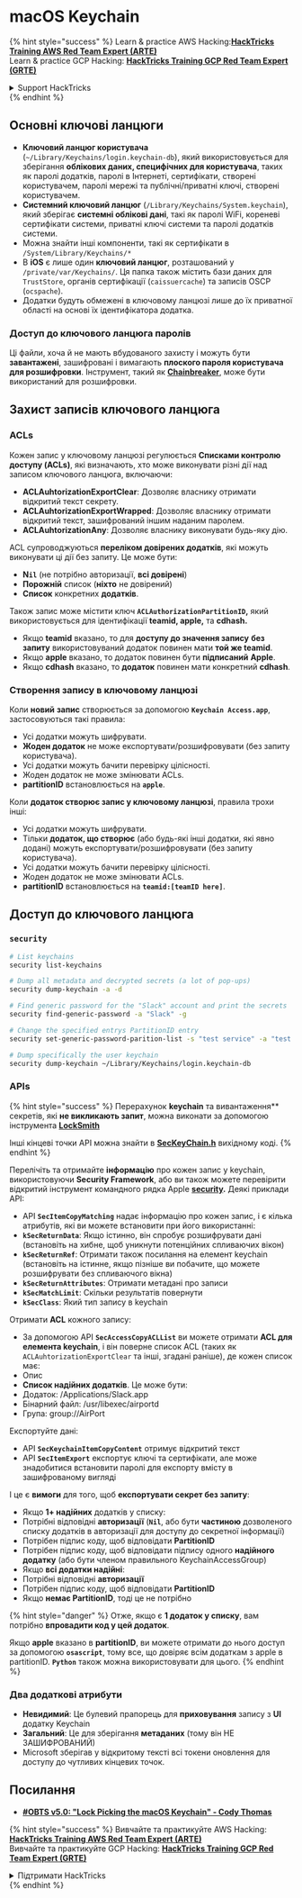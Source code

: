# macOS Keychain

{% hint style="success" %}
Learn & practice AWS Hacking:<img src="../../.gitbook/assets/arte.png" alt="" data-size="line">[**HackTricks Training AWS Red Team Expert (ARTE)**](https://training.hacktricks.xyz/courses/arte)<img src="../../.gitbook/assets/arte.png" alt="" data-size="line">\
Learn & practice GCP Hacking: <img src="../../.gitbook/assets/grte.png" alt="" data-size="line">[**HackTricks Training GCP Red Team Expert (GRTE)**<img src="../../.gitbook/assets/grte.png" alt="" data-size="line">](https://training.hacktricks.xyz/courses/grte)

<details>

<summary>Support HackTricks</summary>

* Check the [**subscription plans**](https://github.com/sponsors/carlospolop)!
* **Join the** 💬 [**Discord group**](https://discord.gg/hRep4RUj7f) or the [**telegram group**](https://t.me/peass) or **follow** us on **Twitter** 🐦 [**@hacktricks\_live**](https://twitter.com/hacktricks\_live)**.**
* **Share hacking tricks by submitting PRs to the** [**HackTricks**](https://github.com/carlospolop/hacktricks) and [**HackTricks Cloud**](https://github.com/carlospolop/hacktricks-cloud) github repos.

</details>
{% endhint %}

## Основні ключові ланцюги

* **Ключовий ланцюг користувача** (`~/Library/Keychains/login.keychain-db`), який використовується для зберігання **облікових даних, специфічних для користувача**, таких як паролі додатків, паролі в Інтернеті, сертифікати, створені користувачем, паролі мережі та публічні/приватні ключі, створені користувачем.
* **Системний ключовий ланцюг** (`/Library/Keychains/System.keychain`), який зберігає **системні облікові дані**, такі як паролі WiFi, кореневі сертифікати системи, приватні ключі системи та паролі додатків системи.
* Можна знайти інші компоненти, такі як сертифікати в `/System/Library/Keychains/*`
* В **iOS** є лише один **ключовий ланцюг**, розташований у `/private/var/Keychains/`. Ця папка також містить бази даних для `TrustStore`, органів сертифікації (`caissuercache`) та записів OSCP (`ocspache`).
* Додатки будуть обмежені в ключовому ланцюзі лише до їх приватної області на основі їх ідентифікатора додатка.

### Доступ до ключового ланцюга паролів

Ці файли, хоча й не мають вбудованого захисту і можуть бути **завантажені**, зашифровані і вимагають **плоского пароля користувача для розшифровки**. Інструмент, такий як [**Chainbreaker**](https://github.com/n0fate/chainbreaker), може бути використаний для розшифровки.

## Захист записів ключового ланцюга

### ACLs

Кожен запис у ключовому ланцюзі регулюється **Списками контролю доступу (ACLs)**, які визначають, хто може виконувати різні дії над записом ключового ланцюга, включаючи:

* **ACLAuhtorizationExportClear**: Дозволяє власнику отримати відкритий текст секрету.
* **ACLAuhtorizationExportWrapped**: Дозволяє власнику отримати відкритий текст, зашифрований іншим наданим паролем.
* **ACLAuhtorizationAny**: Дозволяє власнику виконувати будь-яку дію.

ACL супроводжуються **переліком довірених додатків**, які можуть виконувати ці дії без запиту. Це може бути:

* **N`il`** (не потрібно авторизації, **всі довірені**)
* **Порожній** список (**ніхто** не довірений)
* **Список** конкретних **додатків**.

Також запис може містити ключ **`ACLAuthorizationPartitionID`,** який використовується для ідентифікації **teamid, apple,** та **cdhash.**

* Якщо **teamid** вказано, то для **доступу до значення запису** **без** **запиту** використовуваний додаток повинен мати **той же teamid**.
* Якщо **apple** вказано, то додаток повинен бути **підписаний** **Apple**.
* Якщо **cdhash** вказано, то **додаток** повинен мати конкретний **cdhash**.

### Створення запису в ключовому ланцюзі

Коли **новий** **запис** створюється за допомогою **`Keychain Access.app`**, застосовуються такі правила:

* Усі додатки можуть шифрувати.
* **Жоден додаток** не може експортувати/розшифровувати (без запиту користувача).
* Усі додатки можуть бачити перевірку цілісності.
* Жоден додаток не може змінювати ACLs.
* **partitionID** встановлюється на **`apple`**.

Коли **додаток створює запис у ключовому ланцюзі**, правила трохи інші:

* Усі додатки можуть шифрувати.
* Тільки **додаток, що створює** (або будь-які інші додатки, які явно додані) можуть експортувати/розшифровувати (без запиту користувача).
* Усі додатки можуть бачити перевірку цілісності.
* Жоден додаток не може змінювати ACLs.
* **partitionID** встановлюється на **`teamid:[teamID here]`**.

## Доступ до ключового ланцюга

### `security`
```bash
# List keychains
security list-keychains

# Dump all metadata and decrypted secrets (a lot of pop-ups)
security dump-keychain -a -d

# Find generic password for the "Slack" account and print the secrets
security find-generic-password -a "Slack" -g

# Change the specified entrys PartitionID entry
security set-generic-password-parition-list -s "test service" -a "test acount" -S

# Dump specifically the user keychain
security dump-keychain ~/Library/Keychains/login.keychain-db
```
### APIs

{% hint style="success" %}
Перерахунок **keychain** та вивантаження** секретів, які **не викликають запит**, можна виконати за допомогою інструмента [**LockSmith**](https://github.com/its-a-feature/LockSmith)

Інші кінцеві точки API можна знайти в [**SecKeyChain.h**](https://opensource.apple.com/source/libsecurity\_keychain/libsecurity\_keychain-55017/lib/SecKeychain.h.auto.html) вихідному коді.
{% endhint %}

Перелічіть та отримайте **інформацію** про кожен запис у keychain, використовуючи **Security Framework**, або ви також можете перевірити відкритий інструмент командного рядка Apple [**security**](https://opensource.apple.com/source/Security/Security-59306.61.1/SecurityTool/macOS/security.c.auto.html)**.** Деякі приклади API:

* API **`SecItemCopyMatching`** надає інформацію про кожен запис, і є кілька атрибутів, які ви можете встановити при його використанні:
* **`kSecReturnData`**: Якщо істинно, він спробує розшифрувати дані (встановіть на хибне, щоб уникнути потенційних спливаючих вікон)
* **`kSecReturnRef`**: Отримати також посилання на елемент keychain (встановіть на істинне, якщо пізніше ви побачите, що можете розшифрувати без спливаючого вікна)
* **`kSecReturnAttributes`**: Отримати метадані про записи
* **`kSecMatchLimit`**: Скільки результатів повернути
* **`kSecClass`**: Який тип запису в keychain

Отримати **ACL** кожного запису:

* За допомогою API **`SecAccessCopyACLList`** ви можете отримати **ACL для елемента keychain**, і він поверне список ACL (таких як `ACLAuhtorizationExportClear` та інші, згадані раніше), де кожен список має:
* Опис
* **Список надійних додатків**. Це може бути:
* Додаток: /Applications/Slack.app
* Бінарний файл: /usr/libexec/airportd
* Група: group://AirPort

Експортуйте дані:

* API **`SecKeychainItemCopyContent`** отримує відкритий текст
* API **`SecItemExport`** експортує ключі та сертифікати, але може знадобитися встановити паролі для експорту вмісту в зашифрованому вигляді

І це є **вимоги** для того, щоб **експортувати секрет без запиту**:

* Якщо **1+ надійних** додатків у списку:
* Потрібні відповідні **авторизації** (**`Nil`**, або бути **частиною** дозволеного списку додатків в авторизації для доступу до секретної інформації)
* Потрібен підпис коду, щоб відповідати **PartitionID**
* Потрібен підпис коду, щоб відповідати підпису одного **надійного додатку** (або бути членом правильного KeychainAccessGroup)
* Якщо **всі додатки надійні**:
* Потрібні відповідні **авторизації**
* Потрібен підпис коду, щоб відповідати **PartitionID**
* Якщо **немає PartitionID**, тоді це не потрібно

{% hint style="danger" %}
Отже, якщо є **1 додаток у списку**, вам потрібно **впровадити код у цей додаток**.

Якщо **apple** вказано в **partitionID**, ви можете отримати до нього доступ за допомогою **`osascript`**, тому все, що довіряє всім додаткам з apple в partitionID. **`Python`** також можна використовувати для цього.
{% endhint %}

### Два додаткові атрибути

* **Невидимий**: Це булевий прапорець для **приховування** запису з **UI** додатку Keychain
* **Загальний**: Це для зберігання **метаданих** (тому він НЕ ЗАШИФРОВАНИЙ)
* Microsoft зберігав у відкритому тексті всі токени оновлення для доступу до чутливих кінцевих точок.

## Посилання

* [**#OBTS v5.0: "Lock Picking the macOS Keychain" - Cody Thomas**](https://www.youtube.com/watch?v=jKE1ZW33JpY)

{% hint style="success" %}
Вивчайте та практикуйте AWS Hacking:<img src="../../.gitbook/assets/arte.png" alt="" data-size="line">[**HackTricks Training AWS Red Team Expert (ARTE)**](https://training.hacktricks.xyz/courses/arte)<img src="../../.gitbook/assets/arte.png" alt="" data-size="line">\
Вивчайте та практикуйте GCP Hacking: <img src="../../.gitbook/assets/grte.png" alt="" data-size="line">[**HackTricks Training GCP Red Team Expert (GRTE)**<img src="../../.gitbook/assets/grte.png" alt="" data-size="line">](https://training.hacktricks.xyz/courses/grte)

<details>

<summary>Підтримати HackTricks</summary>

* Перевірте [**плани підписки**](https://github.com/sponsors/carlospolop)!
* **Приєднуйтесь до** 💬 [**групи Discord**](https://discord.gg/hRep4RUj7f) або [**групи telegram**](https://t.me/peass) або **слідкуйте** за нами в **Twitter** 🐦 [**@hacktricks\_live**](https://twitter.com/hacktricks\_live)**.**
* **Діліться хакерськими трюками, надсилаючи PR до** [**HackTricks**](https://github.com/carlospolop/hacktricks) та [**HackTricks Cloud**](https://github.com/carlospolop/hacktricks-cloud) репозиторіїв на github.

</details>
{% endhint %}
